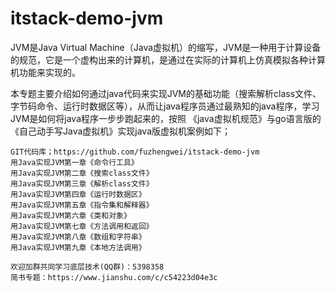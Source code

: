 # itstack-demo-jvm

JVM是Java Virtual Machine（Java虚拟机）的缩写，JVM是一种用于计算设备的规范，它是一个虚构出来的计算机，是通过在实际的计算机上仿真模拟各种计算机功能来实现的。

本专题主要介绍如何通过java代码来实现JVM的基础功能（搜索解析class文件、字节码命令、运行时数据区等），从而让java程序员通过最熟知的java程序，学习JVM是如何将java程序一步步跑起来的，按照
《java虚拟机规范》与go语言版的《自己动手写Java虚拟机》实现java版虚拟机案例如下；

```
GIT代码库；https://github.com/fuzhengwei/itstack-demo-jvm
用Java实现JVM第一章《命令行工具》
用Java实现JVM第二章《搜索class文件》
用Java实现JVM第三章《解析class文件》
用Java实现JVM第四章《运行时数据区》
用Java实现JVM第五章《指令集和解释器》
用Java实现JVM第六章《类和对象》
用Java实现JVM第七章《方法调用和返回》
用Java实现JVM第八章《数组和字符串》
用Java实现JVM第九章《本地方法调用》

欢迎加群共同学习底层技术(QQ群)：5398358
简书专题：https://www.jianshu.com/c/c54223d04e3c
